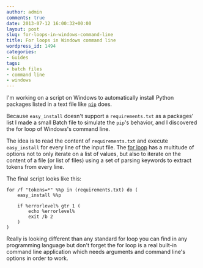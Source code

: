 ```yaml
---
author: admin
comments: true
date: 2013-07-12 16:00:32+00:00
layout: post
slug: for-loops-in-windows-command-line
title: For loops in Windows command line
wordpress_id: 1494
categories:
- Guides
tags:
- batch files
- command line
- windows
---
```


I'm working on a script on Windows to automatically install Python packages listed in a text file like [`pip`](http://www.pip-installer.org/en/latest/cookbook.html#requirements-files) does.

Because `easy_install` doesn't support a `requirements.txt` as a packages' list I made a small Batch file to simulate the `pip`'s behavior, and I discovered the for loop of Windows's command line.

<!-- more -->

The idea is to read the content of `requirements.txt` and execute `easy_install` for every line of the input file. The [for loop](http://www.microsoft.com/resources/documentation/windows/xp/all/proddocs/en-us/for.mspx?mfr=true) has a multitude of options not to only iterate on a list of values, but also to iterate on the content of a file (or list of files) using a set of parsing keywords to extract tokens from every line.

The final script looks like this:


    
    
    for /f "tokens=*" %%p in (requirements.txt) do (
        easy_install %%p
    
        if %errorlevel% gtr 1 (
            echo %errorlevel%
            exit /b 2
        )
    )
    



Really is looking different than any standard for loop you can find in any programming language but don't forget the for loop is a real built-in command line application which needs arguments and command line's options in order to work.
